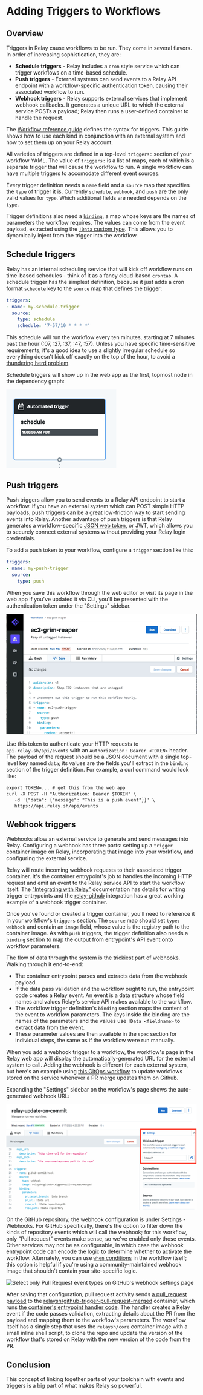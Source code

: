 # Adding Triggers to Workflows

## Overview

Triggers in Relay cause workflows to be run. They come in several flavors. In order of increasing sophistication, they are:

* **Schedule triggers** - Relay includes a `cron` style service which can trigger workflows on a time-based schedule.
* **Push triggers** - External systems can send events to a Relay API endpoint with a workflow-specific authentication token, causing their associated workflow to run.
* **Webhook triggers** - Relay supports external services that implement webhook callbacks. It generates a unique URL to which the external service POSTs a payload; Relay then runs a user-defined container to handle the request.

The [Workflow reference guide](../reference/relay-workflows.md#triggers) defines the syntax for triggers. This guide shows how to use each kind in conjunction with an external system and how to set them up on your Relay account.

All varieties of triggers are defined in a top-level `triggers:` section of your workflow YAML. The value of `triggers:` is a list of maps, each of which is a separate trigger that will cause the workflow to run. A single workflow can have multiple triggers to accomodate different event sources.

Every trigger definition needs a `name` field and a `source` map that specifies the `type` of trigger it is.  Currently `schedule`, `webhook`, and `push` are the only valid values for `type`. Which additional fields are needed depends on the `type`.

Trigger definitions also need a [`binding`](../reference/relay-workflows.md#binding), a map whose keys are the names of parameters the workflow requires. The values can come from the event payload, extracted using the [`!Data` custom type](../reference/relay-types.md#data). This allows you to dynamically inject from the trigger into the workflow.

## Schedule triggers

Relay has an internal scheduling service that will kick off workflow runs on time-based schedules - think of it as a fancy cloud-based `crontab`. A schedule trigger has the simplest definition, because it just adds a cron format `schedule` key to the `source` map that defines the trigger:

```yaml
triggers:
- name: my-schedule-trigger
  source:
    type: schedule
    schedule: '7-57/10 * * * *'
```

This schedule will run the workflow every ten minutes, starting at 7 minutes past the hour (:07, :27, :37, :47, :57). Unless you have specific time-sensitive requirements, it's a good idea to use a slightly irregular schedule so everything doesn't kick off exactly on the top of the hour, to avoid a [thundering herd problem](https://en.wikipedia.org/wiki/Thundering_herd_problem).

Schedule triggers will show up in the web app as the first, topmost node in the dependency graph:

![Node graph: Automated trigger of type 'schedule' with the start time](../images/adding-triggers-schedule.png)

## Push triggers

Push triggers allow you to send events to a Relay API endpoint to start a workflow. If you have an external system which can POST simple HTTP payloads, push triggers can be a great low-friction way to start sending events into Relay. Another advantage of push triggers is that Relay generates a workflow-specific [JSON web token](https://jwt.io/), or JWT, which allows you to securely connect external systems without providing your Relay login credentials.

To add a push token to your workflow, configure a `trigger` section like this:

```yaml
triggers:
- name: my-push-trigger
  source:
    type: push
```

When you save this workflow through the web editor or visit its page in the web app if you've updated it via CLI, you'll be presented with the authentication token under the "Settings" sidebar.

![Expand the Settings sidebar to display the JWT for copying to clipboard](../images/adding-triggers-push.gif)

Use this token to authenticate your HTTP requests to `api.relay.sh/api/events` with an `Authorization: Bearer <TOKEN>` header. The payload of the request should be a JSON document with a single top-level key named `data`; its values are the fields you'll extract in the `binding` section of the trigger definition. For example, a curl command would look like:

```shell
export TOKEN=... # get this from the web app
curl -X POST -H "Authorization: Bearer $TOKEN" \
   -d '{"data": {"message": "This is a push event"}}' \
   https://api.relay.sh/api/events
```

## Webhook triggers

Webhooks allow an external service to generate and send messages into Relay. Configuring a webhook has three parts: setting up a `trigger` container image on Relay, incorporating that image into your workflow, and configuring the external service.

Relay will route incoming webhook requests to their associated trigger container. It's the container entrypoint's job to handles the incoming HTTP request and emit an event to the Relay service API to start the workflow itself. The ["Integrating with Relay"](../integrating-with-relay.md#writing-entrypoint-code) documentation has details for writing trigger entrypoints and the [relay-github](https://github.com/relay-integrations/relay-github) integration has a great working example of a webhook trigger container.

Once you've found or created a trigger container, you'll need to reference it in your workflow's `triggers` section. The `source` map should set `type: webhook` and contain an `image` field, whose value is the registry path to the container image. As with `push` triggers, the trigger definition also needs a `binding` section to map the output from entrypoint's API event onto workflow parameters.

The flow of data through the system is the trickiest part of webhooks. Walking through it end-to-end:

* The container entrypoint parses and extracts data from the webhook payload.
* If the data pass validation and the workflow ought to run, the entrypoint code creates a Relay event. An event is a data structure whose field names and values Relay's service API makes available to the workflow.
* The workflow trigger definition's `binding` section maps the content of the event to workflow parameters. The keys inside the binding are the names of the parameters and the values use `!Data <fieldname>` to extract data from the event.
* These parameter values are then available in the `spec` section for individual steps, the same as if the workflow were run manually.

When you add a webhook trigger to a workflow, the workflow's page in the Relay web app will display the automatically-generated URL for the external system to call. Adding the webhook is different for each external system, but here's an example using [this GitOps workflow](https://github.com/ahpook/relay-local/blob/main/workflows/relay-update-on-commit.yaml) to update workflows stored on the service whenever a PR merge updates them on Github.

Expanding the "Settings" sidebar on the workflow's page shows the auto-generated webhook URL:

![The Settings bar contains a Webhook trigger URL with a clipboard-copy helper](../images/adding-triggers-webhook-url.png)

On the GitHub repository, the webhook configuration is under Settings - Webhooks. For GitHub specifically, there's the option to filter down the kinds of repository events which will call the webhook; for this workflow, only "Pull request" events make sense, so we've enabled only those events. Other services may not be as configurable, in which case the webhook entrypoint code can encode the logic to determine whether to activate the workflow. Alternately, you can use [`when` conditions](../reference/relay-workflows.md#when) in the workflow itself; this option is helpful if you're using a community-maintained webhook image that shouldn't contain your site-specific logic.

![Select only Pull Request event types on GitHub's webhook settings page](../images/adding-triggers-github-webhook.gif)

After saving that configuration, pull request activity sends [a pull_request payload](https://developer.github.com/webhooks/event-payloads/#pull_request) to the [relaysh/github-trigger-pull-request-merged](https://hub.docker.com/r/relaysh/gitlab-trigger-merge-request-merged) container, which runs [the container's entrypoint handler code](https://github.com/relay-integrations/relay-github/blob/master/triggers/github-trigger-pull-request-merged/handler.py). The handler creates a Relay event if the code passes validation, extracting details about the PR from the payload and mapping them to the workflow's parameters. The workflow itself has a single step that uses the `relaysh/core` container image with a small inline shell script, to clone the repo and update the version of the workflow that's stored on Relay with the new version of the code from the PR.

## Conclusion

This concept of linking together parts of your toolchain with events and triggers is a big part of what makes Relay so powerful.